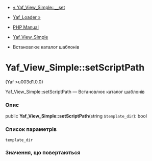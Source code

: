- [« Yaf_View_Simple::\_\_set](yaf-view-simple.set.md)
- [Yaf_Loader »](class.yaf-loader.md)

- [PHP Manual](index.md)
- [Yaf_View_Simple](class.yaf-view-simple.md)
- Встановлює каталог шаблонів

# Yaf_View_Simple::setScriptPath

(Yaf \>u003d1.0.0)

Yaf_View_Simple::setScriptPath — Встановлює каталог шаблонів

### Опис

public **Yaf_View_Simple::setScriptPath**(string `$template_dir`): bool

### Список параметрів

`template_dir`

### Значення, що повертаються
